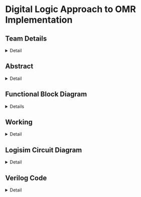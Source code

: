 # Digital Logic Approach to OMR Implementation

<!-- First Section -->
## Team Details
<details>
  <summary>Detail</summary>

  Semester: 3rd Semester, BTech CSE

  Section: S1

  Member-1: Atharva Atul Rege 231CS114 atharvaatulrege.231cs114@nitk.edu.in

  Member-2: B Sriram 231CS116 bsriram.231cs116@nitk.edu.in

  Member-3: Shreyas Lal  231CS156 shreyaslal.231cs156@nitk.edu.in
</details>

<!-- Second Section -->
## Abstract
<details>
  <summary>Detail</summary>

### Motivation
The world is increasingly driven by automated systems, from industry to education, where accuracy, speed, and efficiency are paramount. Similarly, in modern education, a fast, accurate, and automated evaluation of multiple-choice questions (MCQs) is essential to managing large-scale assessments efficiently. Manual grading is both time-consuming and prone to errors. Inspired by this challenge, we set out to build an Optical Mark Recognition (OMR) machine using digital logic that is not only precise and efficient but also cost-effective. Our motivation stems from the desire to create a practical solution that can be easily implemented in educational institutions with limited resources, providing them with a reliable tool for automating the grading process.

### Problem Statement
The traditional and manual evaluation of hundreds or thousands of OMR answer sheets leads to delays and increased chances of human error, particularly in large-scale examinations. Existing solutions, though effective, are often expensive or too complex for smaller institutions to adopt. Our goal is to design a small-scale and hardware-based OMR machine using basic digital logic circuits, capable of scanning the answer sheets, comparing the responses with pre-stored solutions, and grading the student responses in real-time. Our system will display the total score, factoring in negative marking, ensuring an immediate and accurate evaluation.

### Features
- **Digital Memory Storage:** Correct answers are stored in D flip-flops, allowing the machine to retain reference answers for each question and enabling fast, real-time comparisons with scanned responses. The stored answers can also be easily reset or updated, providing flexibility for new sets of exams or corrections.

- **Small-Scale OMR Scanner:** A built-in scanner unit allows the user to insert a hardcopy OMR sheet, where the system uses light-dependent resistors (LDRs) to detect marked answers. This scanned data is processed sequentially, question by question.

- **Multiplexing for Question Handling:** A 16-to-1 multiplexer is used to select the correct stored answer from memory based on the question number, enabling seamless transitions during the scanning process.

- **Real-Time Comparison and Evaluation:** The scanned answers are compared to the stored correct answers using a digital comparator. For each correct match, a BCD counter tracks the score, incrementing the total. 

- **Negative Marking:** We use two counters: one to track correctly answered questions and another to track incorrect answers. The final score is then calculated by factoring in both positive points for correct answers and deductions for incorrect ones, ensuring an accurate total score.

- **Instant Result Display:** After the scanning process is complete, the total score and the positive score obtained by the student are displayed on seven-segment displays, providing immediate feedback on the student’s performance.

This project combines the simplicity of digital logic with practical hardware design, offering a fully functional OMR machine capable of scanning and evaluating hardcopy answer sheets. With its affordable and scalable design, this solution is well-suited for educational institutions looking for a reliable and efficient way to automate MCQ grading.
</details>


<!-- Third Section -->
## Functional Block Diagram
<details>
  ![Block Diagram](https://github.com/user-attachments/assets/22be5cba-bfe5-49bf-a465-d84a24e0d4fe)

</details>

<!-- Fourth Section -->
## Working
<details>
  <summary>Detail</summary>

  > Explain the working of your model with the help of a functional table (compulsory) followed by the flowchart.
</details>

<!-- Fourth Section -->
## Logisim Circuit Diagram
<details>
  <summary>Detail</summary>

  > Update a neat logisim circuit diagram
</details>

<!-- Fifth Section -->
## Verilog Code
<details>
  <summary>Detail</summary>

  > Neatly update the Verilog code in code style only.
</details>



